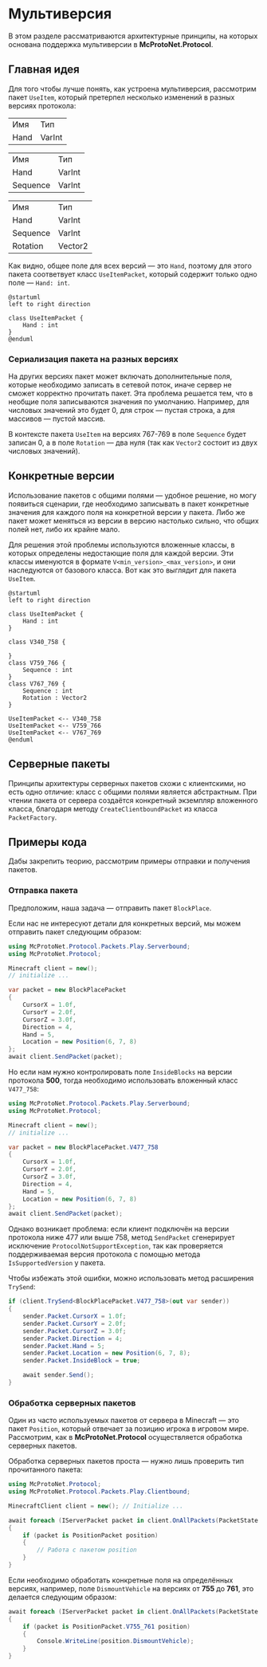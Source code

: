 # Мультиверсия

В этом разделе рассматриваются архитектурные принципы, на которых основана поддержка мультиверсии в **McProtoNet.Protocol**.

## Главная идея

Для того чтобы лучше понять, как устроена мультиверсия, рассмотрим пакет `UseItem`, который претерпел несколько изменений в разных версиях протокола:

<tabs>
<tab title="340-758">
<table>
    <tr>
        <td>Имя</td>
        <td>Тип</td>
    </tr>
    <tr>
        <td>Hand</td>
        <td>VarInt</td>
    </tr>
</table>
</tab>
<tab title="759-766">
<table>
    <tr>
        <td>Имя</td>
        <td>Тип</td>
    </tr>
    <tr>
        <td>Hand</td>
        <td>VarInt</td>
    </tr>
    <tr>
        <td>Sequence</td>
        <td>VarInt</td>
    </tr>
</table>
</tab>
<tab title="767-769">
<table>
    <tr>
        <td>Имя</td>
        <td>Тип</td>
    </tr>
    <tr>
        <td>Hand</td>
        <td>VarInt</td>
    </tr>
    <tr>
        <td>Sequence</td>
        <td>VarInt</td>
    </tr>
    <tr>
        <td>Rotation</td>
        <td>Vector2</td>
    </tr>
</table>
</tab>
</tabs>

Как видно, общее поле для всех версий — это `Hand`, поэтому для этого пакета соответвует класс `UseItemPacket`, который содержит только одно поле — `Hand: int`.

```plantuml
@startuml
left to right direction

class UseItemPacket {
    Hand : int
}
@enduml
```

### Сериализация пакета на разных версиях

На других версиях пакет может включать дополнительные поля, которые необходимо записать в сетевой поток, иначе сервер не сможет корректно прочитать пакет. Эта проблема решается тем, что в необщие поля записываются значения по умолчанию. Например, для числовых значений это будет 0, для строк — пустая строка, а для массивов — пустой массив.

В контексте пакета `UseItem` на версиях 767-769 в поле `Sequence` будет записан 0, а в поле `Rotation` — два нуля (так как `Vector2` состоит из двух числовых значений).

## Конкретные версии

Использование пакетов с общими полями — удобное решение, но могу появиться сценарии, где необходимо записывать в пакет конкретные значения для каждого поля на конкретной версии у пакета. Либо же пакет может меняться из версии в версию настолько сильно, что общих полей нет, либо их крайне мало. 

Для решения этой проблемы используются вложенные классы, в которых определены недостающие поля для каждой версии. Эти классы именуются в формате `V<min_version>_<max_version>`, и они наследуются от базового класса. Вот как это выглядит для пакета `UseItem`.

```plantuml
@startuml
left to right direction

class UseItemPacket {
    Hand : int
}

class V340_758 {

}
class V759_766 {
    Sequence : int
}
class V767_769 {
    Sequence : int
    Rotation : Vector2
}

UseItemPacket <-- V340_758
UseItemPacket <-- V759_766
UseItemPacket <-- V767_769
@enduml
```

## Серверные пакеты

Принципы архитектуры серверных пакетов схожи с клиентскими, но есть одно отличие: класс с общими полями является абстрактным. При чтении пакета от сервера создаётся конкретный экземпляр вложенного класса, благодаря методу `CreateClientboundPacket` из класса `PacketFactory`.

## Примеры кода

Дабы закрепить теорию, рассмотрим примеры отправки и получения пакетов.

### Отправка пакета

Предположим, наша задача — отправить пакет `BlockPlace`.

Если нас не интересуют детали для конкретных версий, мы можем отправить пакет следующим образом:

```C#
using McProtoNet.Protocol.Packets.Play.Serverbound;
using McProtoNet.Protocol;

Minecraft client = new();
// initialize ...

var packet = new BlockPlacePacket
{
    CursorX = 1.0f,
    CursorY = 2.0f,
    CursorZ = 3.0f,
    Direction = 4,
    Hand = 5,
    Location = new Position(6, 7, 8)
};
await client.SendPacket(packet);
```

Но если нам нужно контролировать поле `InsideBlocks` на версии протокола **500**, тогда необходимо использовать вложенный класс `V477_758`:

```C#
using McProtoNet.Protocol.Packets.Play.Serverbound;
using McProtoNet.Protocol;

Minecraft client = new();
// initialize ...

var packet = new BlockPlacePacket.V477_758
{
    CursorX = 1.0f,
    CursorY = 2.0f,
    CursorZ = 3.0f,
    Direction = 4,
    Hand = 5,
    Location = new Position(6, 7, 8)
};
await client.SendPacket(packet);
```

Однако возникает проблема: если клиент подключён на версии протокола ниже 477 или выше 758, метод `SendPacket` сгенерирует исключение `ProtocolNotSupportException`, так как проверяется поддерживаемая версия протокола с помощью метода `IsSupportedVersion` у пакета.

Чтобы избежать этой ошибки, можно использовать метод расширения `TrySend`:

```C#
if (client.TrySend<BlockPlacePacket.V477_758>(out var sender))
{
    sender.Packet.CursorX = 1.0f;
    sender.Packet.CursorY = 2.0f;
    sender.Packet.CursorZ = 3.0f;
    sender.Packet.Direction = 4;
    sender.Packet.Hand = 5;
    sender.Packet.Location = new Position(6, 7, 8);
    sender.Packet.InsideBlock = true;

    await sender.Send();
}
```

### Обработка серверных пакетов

Один из часто используемых пакетов от сервера в Minecraft — это пакет `Position`, который отвечает за позицию игрока в игровом мире. Рассмотрим, как в **McProtoNet.Protocol** осуществляется обработка серверных пакетов.

Обработка серверных пакетов проста — нужно лишь проверить тип прочитанного пакета:

```C#
using McProtoNet.Protocol;
using McProtoNet.Protocol.Packets.Play.Clientbound;

MinecraftClient client = new(); // Initialize ...

await foreach (IServerPacket packet in client.OnAllPackets(PacketState.Play))
{
    if (packet is PositionPacket position)
    {
        // Работа с пакетом position
    }
}
```

Если необходимо обработать конкретные поля на определённых версиях, например, поле `DismountVehicle` на версиях от **755** до **761**, это делается следующим образом:

```C#
await foreach (IServerPacket packet in client.OnAllPackets(PacketState.Play))
{
    if (packet is PositionPacket.V755_761 position)
    {
        Console.WriteLine(position.DismountVehicle);
    }
}
```
